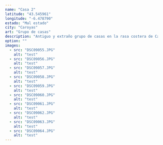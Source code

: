 ```yaml
---
name: "Casa 2"
latitude: "43.545961"
longitude: "-6.478790"
estado: "Mal estado"
city: "Caroyas"
art: "Grupo de casas"
description: "Antiguo y extraño grupo de casas en la rasa costera de Caroyas. Las paredes de piedra son de buena calidad. Se puede ver que faltan grandes pedazos de tejado, y las partes de madera están podridas y cayendose, dañando así las paredes maestras."
option: ""
images:
  - src: "DSC09055.JPG"
    alt: "test"
  - src: "DSC09056.JPG"
    alt: "test"
  - src: "DSC09057.JPG"
    alt: "test"
  - src: "DSC09058.JPG"
    alt: "test"
  - src: "DSC09059.JPG"
    alt: "test"
  - src: "DSC09060.JPG"
    alt: "test"    
  - src: "DSC09061.JPG"
    alt: "test"  
  - src: "DSC09062.JPG"
    alt: "test"  
  - src: "DSC09063.JPG"
    alt: "test"  
  - src: "DSC09064.JPG"
    alt: "test"  
---
```


